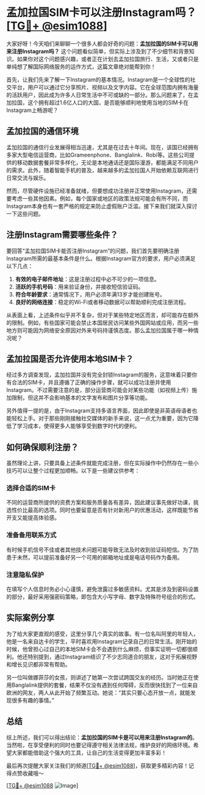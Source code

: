 # 孟加拉国SIM卡可以注册Instagram吗？[[TG💪+ @esim1088](https://t.me/s/esim1088)]

大家好呀！今天咱们来聊聊一个很多人都会好奇的问题：**孟加拉国的SIM卡可以用来注册Instagram吗？** 这个问题看似简单，但实际上涉及到了不少细节和背景知识。如果你对这个问题感兴趣，或者正在计划去孟加拉国旅行、生活，又或者只是单纯想了解国际网络服务的运作方式，这篇文章绝对能帮到你！

首先，让我们先来了解一下Instagram的基本情况。Instagram是一个全球性的社交平台，用户可以通过它分享照片、视频以及文字内容。它在全球范围内拥有海量的活跃用户，因此成为许多人日常生活中不可或缺的一部分。那么问题来了，在孟加拉国，这个拥有超过1.6亿人口的大国，是否能够顺利地使用当地的SIM卡在Instagram上畅游呢？

## 孟加拉国的通信环境

孟加拉国的通信行业发展得相当迅速，尤其是在过去十年间。现在，该国已经拥有多家大型电信运营商，比如Grameenphone、Banglalink、Robi等。这些公司提供的移动数据套餐非常多样化，无论是本地通话还是国际漫游，都能满足不同用户的需求。此外，随着智能手机的普及，越来越多的孟加拉国人开始依赖互联网进行日常交流与娱乐。

然而，尽管硬件设施已经准备就绪，但要想成功注册并正常使用Instagram，还需要考虑一些其他因素。例如，每个国家或地区的政策法规可能会有所不同，而Instagram本身也有一套严格的规定来防止虚假账户泛滥。接下来我们就深入探讨一下这些问题。

## 注册Instagram需要哪些条件？

要回答“孟加拉国SIM卡能否注册Instagram”的问题，我们首先要明确注册Instagram所需的最基本条件是什么。根据Instagram官方的要求，用户必须满足以下几点：

1. **有效的电子邮件地址**：这是注册过程中必不可少的一项信息。
2. **活跃的手机号码**：用来验证身份，并接收短信验证码。
3. **符合年龄要求**：通常情况下，用户必须年满13岁才能创建账号。
4. **良好的网络连接**：稳定的Wi-Fi或者移动数据可以帮助顺利完成注册流程。

从表面上看，上述条件似乎并不复杂，但对于某些特定地区而言，却可能存在额外的限制。例如，有些国家可能会禁止本国居民访问某些外国网站或应用，而另一些地方则可能因为网络安全原因对外来号码持谨慎态度。那么孟加拉国属于哪一种情况呢？

## 孟加拉国是否允许使用本地SIM卡？

经过多方调查发现，孟加拉国并没有完全封锁Instagram的服务，这意味着只要你有合法的SIM卡，并且遵循了正确的操作步骤，就可以成功注册并使用Instagram。不过需要注意的是，部分运营商可能会对某些功能（如视频上传）施加限制，但这并不会影响基本的文字发布和图片分享等功能。

另外值得一提的是，由于Instagram支持多语言界面，因此即使是非英语母语者也能轻松上手。对于那些刚刚接触社交媒体的新手来说，这一点尤为重要，因为它降低了学习成本，使得更多人能够享受到数字时代的便利。

## 如何确保顺利注册？

虽然理论上讲，只要具备上述条件就能完成注册，但在实际操作中仍然存在一些小技巧可以让整个过程更加顺畅。以下是一些建议供参考：

### 选择合适的SIM卡
不同的运营商所提供的资费方案和服务质量各有差异，因此建议事先做好功课，挑选性价比最高的选项。同时也要留意是否有针对新用户的优惠活动，这样既能节省开支又能提高体验感。

### 准备备用联系方式
有时候手机信号不佳或者其他技术问题可能导致无法及时收到验证码短信。为了防患于未然，可以提前准备好另一个可用的邮箱地址或是电话号码作为备用。

### 注意隐私保护
在填写个人信息时务必小心谨慎，避免泄露过多敏感资料。尤其是涉及到密码设置的部分，最好采用强密码策略，即包含大小写字母、数字及特殊符号组合的形式。

## 实际案例分享

为了给大家更直观的感受，这里分享几个真实的故事。有一位名叫阿里的年轻人，他是一名来自达卡的学生，平时喜欢用Instagram记录自己的日常生活。刚开始的时候，他曾担心过自己的本地SIM卡会不会遇到什么麻烦，但事实证明一切都很顺利。他还特别提到，通过Instagram结识了不少志同道合的朋友，这对于拓展视野和增长见识都非常有帮助。

另一位叫做娜菲莎的女孩，则讲述了她第一次尝试跨国交友的经历。当时她正在使用Banglalink提供的套餐，结果不仅没有遇到任何障碍，反而很快找到了一位来自欧洲的网友，两人从此开始了频繁互动。她说：“其实只要心态开放一点，就能发现很多有趣的事情。”

## 总结

综上所述，我们可以得出结论：**孟加拉国的SIM卡是可以用来注册Instagram的**。当然啦，在享受便利的同时也要记得遵守相关法律法规，维护良好的网络环境。希望大家都能借助这个强大的工具，让自己的生活变得更加丰富多彩！

最后再次提醒大家关注我们的频道[[TG💪+ @esim1088](https://t.me/s/esim1088)]，获取更多精彩内容！记得点赞收藏哦～

[[TG💪+ @esim1088](https://t.me/s/esim1088) ![Image](https://i.postimg.cc/4NQfJmqS/Snipaste-2025-05-13-00-14-12.png)]